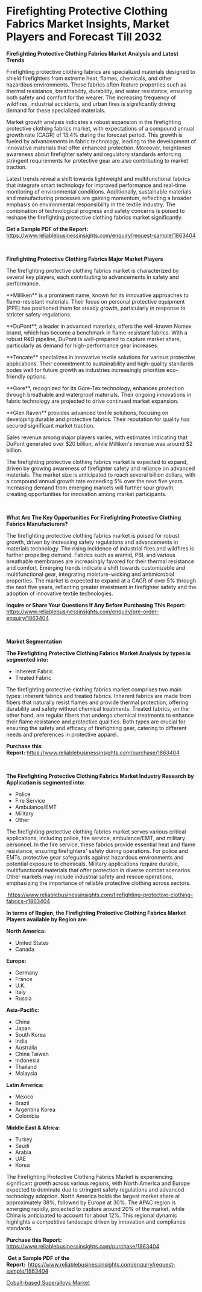 <p><h1>Firefighting Protective Clothing Fabrics Market Insights, Market Players and Forecast Till 2032</h1></p><p><strong>Firefighting Protective Clothing Fabrics Market Analysis and Latest Trends</strong></p>
<p><p>Firefighting protective clothing fabrics are specialized materials designed to shield firefighters from extreme heat, flames, chemicals, and other hazardous environments. These fabrics often feature properties such as thermal resistance, breathability, durability, and water resistance, ensuring both safety and comfort for the wearer. The increasing frequency of wildfires, industrial accidents, and urban fires is significantly driving demand for these specialized materials.</p><p>Market growth analysis indicates a robust expansion in the firefighting protective clothing fabrics market, with expectations of a compound annual growth rate (CAGR) of 13.4% during the forecast period. This growth is fueled by advancements in fabric technology, leading to the development of innovative materials that offer enhanced protection. Moreover, heightened awareness about firefighter safety and regulatory standards enforcing stringent requirements for protective gear are also contributing to market traction.</p><p>Latest trends reveal a shift towards lightweight and multifunctional fabrics that integrate smart technology for improved performance and real-time monitoring of environmental conditions. Additionally, sustainable materials and manufacturing processes are gaining momentum, reflecting a broader emphasis on environmental responsibility in the textile industry. The combination of technological progress and safety concerns is poised to reshape the firefighting protective clothing fabrics market significantly.</p></p>
<p><strong>Get a Sample PDF of the Report:&nbsp;</strong> <a href="https://www.reliablebusinessinsights.com/enquiry/request-sample/1863404?utm_campaign=2139&utm_medium=2&utm_source=Github&utm_content=ia&utm_term=04022025&utm_id=firefighting-protective-clothing-fabrics">https://www.reliablebusinessinsights.com/enquiry/request-sample/1863404</a></p>
<p>&nbsp;</p>
<p><strong>Firefighting Protective Clothing Fabrics Major Market Players</strong></p>
<p><p>The firefighting protective clothing fabrics market is characterized by several key players, each contributing to advancements in safety and performance. </p><p>**Milliken** is a prominent name, known for its innovative approaches to flame-resistant materials. Their focus on personal protective equipment (PPE) has positioned them for steady growth, particularly in response to stricter safety regulations. </p><p>**DuPont**, a leader in advanced materials, offers the well-known Nomex brand, which has become a benchmark in flame-resistant fabrics. With a robust R&D pipeline, DuPont is well-prepared to capture market share, particularly as demand for high-performance gear increases. </p><p>**Tencate** specializes in innovative textile solutions for various protective applications. Their commitment to sustainability and high-quality standards bodes well for future growth as industries increasingly prioritize eco-friendly options. </p><p>**Gore**, recognized for its Gore-Tex technology, enhances protection through breathable and waterproof materials. Their ongoing innovations in fabric technology are projected to drive continued market expansion.</p><p>**Glen Raven** provides advanced textile solutions, focusing on developing durable and protective fabrics. Their reputation for quality has secured significant market traction.</p><p>Sales revenue among major players varies, with estimates indicating that DuPont generated over $20 billion, while Milliken's revenue was around $2 billion. </p><p>The firefighting protective clothing fabrics market is expected to expand, driven by growing awareness of firefighter safety and reliance on advanced materials. The market size is anticipated to reach several billion dollars, with a compound annual growth rate exceeding 5% over the next five years. Increasing demand from emerging markets will further spur growth, creating opportunities for innovation among market participants.</p></p>
<p>&nbsp;</p>
<p><strong>What Are The Key Opportunities For Firefighting Protective Clothing Fabrics Manufacturers?</strong></p>
<p><p>The firefighting protective clothing fabrics market is poised for robust growth, driven by increasing safety regulations and advancements in materials technology. The rising incidence of industrial fires and wildfires is further propelling demand. Fabrics such as aramid, PBI, and various breathable membranes are increasingly favored for their thermal resistance and comfort. Emerging trends indicate a shift towards customizable and multifunctional gear, integrating moisture-wicking and antimicrobial properties. The market is expected to expand at a CAGR of over 5% through the next five years, reflecting greater investment in firefighter safety and the adoption of innovative textile technologies.</p></p>
<p><strong>Inquire or Share Your Questions If Any Before Purchasing This Report:</strong> <a href="https://www.reliablebusinessinsights.com/enquiry/pre-order-enquiry/1863404?utm_campaign=2139&utm_medium=2&utm_source=Github&utm_content=ia&utm_term=04022025&utm_id=firefighting-protective-clothing-fabrics">https://www.reliablebusinessinsights.com/enquiry/pre-order-enquiry/1863404</a></p>
<p>&nbsp;</p>
<p><strong>Market Segmentation</strong></p>
<p><strong>The Firefighting Protective Clothing Fabrics Market Analysis by types is segmented into:</strong></p>
<p><ul><li>Inherent Fabric</li><li>Treated Fabric</li></ul></p>
<p><p>The firefighting protective clothing fabrics market comprises two main types: inherent fabrics and treated fabrics. Inherent fabrics are made from fibers that naturally resist flames and provide thermal protection, offering durability and safety without chemical treatments. Treated fabrics, on the other hand, are regular fibers that undergo chemical treatments to enhance their flame resistance and protective qualities. Both types are crucial for ensuring the safety and efficacy of firefighting gear, catering to different needs and preferences in protective apparel.</p></p>
<p><strong>Purchase this Report:&nbsp;</strong><a href="https://www.reliablebusinessinsights.com/purchase/1863404?utm_campaign=2139&utm_medium=2&utm_source=Github&utm_content=ia&utm_term=04022025&utm_id=firefighting-protective-clothing-fabrics">https://www.reliablebusinessinsights.com/purchase/1863404</a></p>
<p>&nbsp;</p>
<p><strong>The Firefighting Protective Clothing Fabrics Market Industry Research by Application is segmented into:</strong></p>
<p><ul><li>Police</li><li>Fire Service</li><li>Ambulance/EMT</li><li>Military</li><li>Other</li></ul></p>
<p><p>The firefighting protective clothing fabrics market serves various critical applications, including police, fire service, ambulance/EMT, and military personnel. In the fire service, these fabrics provide essential heat and flame resistance, ensuring firefighters' safety during operations. For police and EMTs, protective gear safeguards against hazardous environments and potential exposure to chemicals. Military applications require durable, multifunctional materials that offer protection in diverse combat scenarios. Other markets may include industrial safety and rescue operations, emphasizing the importance of reliable protective clothing across sectors.</p></p>
<p><a href="https://www.reliablebusinessinsights.com/firefighting-protective-clothing-fabrics-r1863404?utm_campaign=2139&utm_medium=2&utm_source=Github&utm_content=ia&utm_term=04022025&utm_id=firefighting-protective-clothing-fabrics">&nbsp;https://www.reliablebusinessinsights.com/firefighting-protective-clothing-fabrics-r1863404</a></p>
<p><strong>In terms of Region, the Firefighting Protective Clothing Fabrics Market Players available by Region are:</strong></p>
<p>
    <p> <strong> North America: </strong>
        <ul>
            <li>United States</li>
            <li>Canada</li>
        </ul>
        </p> 
    <p> <strong> Europe: </strong>
        <ul>
            <li>Germany</li>
            <li>France</li>
            <li>U.K.</li>
            <li>Italy</li>
            <li>Russia</li>
        </ul>
        </p> 
    <p> <strong> Asia-Pacific: </strong>
        <ul>
            <li>China</li>
            <li>Japan</li>
            <li>South Korea</li>
            <li>India</li>
            <li>Australia</li>
            <li>China Taiwan</li>
            <li>Indonesia</li>
            <li>Thailand</li>
            <li>Malaysia</li>
        </ul>
        </p> 
    <p> <strong> Latin America: </strong>
        <ul>
            <li>Mexico</li>
            <li>Brazil</li>
            <li>Argentina Korea</li>
            <li>Colombia</li>
        </ul>
        </p> 
    <p> <strong> Middle East & Africa: </strong>
        <ul>
            <li>Turkey</li>
            <li>Saudi</li>
            <li>Arabia</li>
            <li>UAE</li>
            <li>Korea</li>
        </ul>
    </p>
    </p>
<p><p>The Firefighting Protective Clothing Fabrics Market is experiencing significant growth across various regions, with North America and Europe expected to dominate due to stringent safety regulations and advanced technology adoption. North America holds the largest market share at approximately 38%, followed by Europe at 30%. The APAC region is emerging rapidly, projected to capture around 20% of the market, while China is anticipated to account for about 12%. This regional dynamic highlights a competitive landscape driven by innovation and compliance standards.</p></p>
<p><strong>Purchase this Report: </strong><a href="https://www.reliablebusinessinsights.com/purchase/1863404?utm_campaign=2139&utm_medium=2&utm_source=Github&utm_content=ia&utm_term=04022025&utm_id=firefighting-protective-clothing-fabrics">https://www.reliablebusinessinsights.com/purchase/1863404</a></p>
<p>&nbsp;<strong>Get a Sample PDF of the Report:&nbsp;&nbsp;</strong><a href="https://www.reliablebusinessinsights.com/enquiry/request-sample/1863404?utm_campaign=2139&utm_medium=2&utm_source=Github&utm_content=ia&utm_term=04022025&utm_id=firefighting-protective-clothing-fabrics">https://www.reliablebusinessinsights.com/enquiry/request-sample/1863404</a></p>
<p><strong></strong></p>
<p><p><a href="https://github.com/petbigbeepjn/Market-Research-Report-List-1/blob/main/cobalt-based-superalloys-market.md?utm_campaign=2139&utm_medium=2&utm_source=Github&utm_content=ia&utm_term=04022025&utm_id=firefighting-protective-clothing-fabrics">Cobalt-based Superalloys Market</a></p></p>